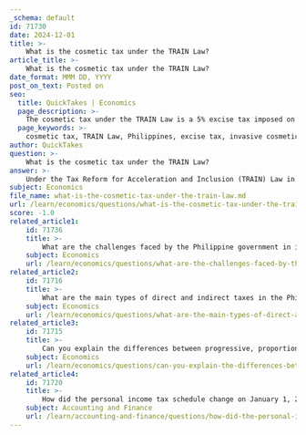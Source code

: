 ```yaml
---
_schema: default
id: 71730
date: 2024-12-01
title: >-
    What is the cosmetic tax under the TRAIN Law?
article_title: >-
    What is the cosmetic tax under the TRAIN Law?
date_format: MMM DD, YYYY
post_on_text: Posted on
seo:
  title: QuickTakes | Economics
  page_description: >-
    The cosmetic tax under the TRAIN Law is a 5% excise tax imposed on gross receipts from invasive cosmetic procedures in the Philippines, aimed at increasing government revenue and targeting luxury expenditures.
  page_keywords: >-
    cosmetic tax, TRAIN Law, Philippines, excise tax, invasive cosmetic procedures, gross receipts, National Internal Revenue Code, Republic Act No. 10963, personal income tax, BIR, luxury tax, nonessential services
author: QuickTakes
question: >-
    What is the cosmetic tax under the TRAIN Law?
answer: >-
    Under the Tax Reform for Acceleration and Inclusion (TRAIN) Law in the Philippines, a new excise tax was introduced specifically for invasive cosmetic procedures. This tax is set at 5% of the gross receipts derived from the performance of such procedures and surgeries. The provision for this tax was included in Section 150-A of the National Internal Revenue Code of 1997, as amended, through Republic Act No. 10963, which took effect on January 1, 2018.\n\nThe TRAIN Law, signed into effect by President Rodrigo Duterte on December 19, 2017, is part of a broader tax reform initiative aimed at improving the tax system in the Philippines. It encompasses various changes, including adjustments to personal income tax, estate tax, donor's tax, and excise taxes on several goods and services, including cosmetic procedures.\n\nThe Bureau of Internal Revenue (BIR) was responsible for releasing the implementing rules and regulations (IRR) for this new levy, which took some time after the law's enactment. The excise tax on cosmetic procedures is considered a nonessential service tax, reflecting the government's approach to taxing luxury or nonessential expenditures.\n\nIn summary, the cosmetic tax under the TRAIN Law is a 5% excise tax on the gross receipts from invasive cosmetic surgeries, aimed at generating additional revenue for the government while also targeting nonessential services.
subject: Economics
file_name: what-is-the-cosmetic-tax-under-the-train-law.md
url: /learn/economics/questions/what-is-the-cosmetic-tax-under-the-train-law
score: -1.0
related_article1:
    id: 71736
    title: >-
        What are the challenges faced by the Philippine government in implementing the TRAIN Law?
    subject: Economics
    url: /learn/economics/questions/what-are-the-challenges-faced-by-the-philippine-government-in-implementing-the-train-law
related_article2:
    id: 71716
    title: >-
        What are the main types of direct and indirect taxes in the Philippines?
    subject: Economics
    url: /learn/economics/questions/what-are-the-main-types-of-direct-and-indirect-taxes-in-the-philippines
related_article3:
    id: 71715
    title: >-
        Can you explain the differences between progressive, proportional, and regressive taxes in the Philippines?
    subject: Economics
    url: /learn/economics/questions/can-you-explain-the-differences-between-progressive-proportional-and-regressive-taxes-in-the-philippines
related_article4:
    id: 71720
    title: >-
        How did the personal income tax schedule change on January 1, 2018, under the TRAIN Law?
    subject: Accounting and Finance
    url: /learn/accounting-and-finance/questions/how-did-the-personal-income-tax-schedule-change-on-january-1-2018-under-the-train-law
---
```


&nbsp;